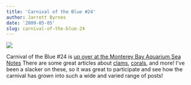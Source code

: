 ```yaml
---
title: 'Carnival of the Blue #24'
author: Jarrett Byrnes
date: '2009-05-05'
slug: carnival-of-the-blue-24
---
```


![](http://www.imachordata.com/wp-content/uploads/2009/05/cblue.jpg)

Carnival of the Blue #24 is [up over at the Monterey Bay Aquarium Sea Notes](http://montereybayaquarium.typepad.com/sea_notes/2009/05/carnival-of-the-blue-24.html) There are some great articles about [clams](http://ouroboros.wordpress.com/2009/03/23/remain-clam-bivalves-as-models-for-aging-research/), [corals](http://www.interney.net/blogs/malla/2009/04/28/malla_interview_coral_biologist_ginnie_c_1/), and more!  I've been a slacker on these, so it was great to participate and see how the carnival has grown into such a wide and varied range  of posts!
